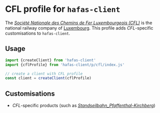 # CFL profile for `hafas-client`

The [*Société Nationale des Chemins de Fer Luxembourgeois (CFL)*](https://en.wikipedia.org/wiki/Société_Nationale_des_Chemins_de_Fer_Luxembourgeois) is the national railway company of [Luxembourg](https://en.wikipedia.org/wiki/Luxembourg). This profile adds *CFL*-specific customisations to `hafas-client`.

## Usage

```js
import {createClient} from 'hafas-client'
import {cflProfile} from 'hafas-client/p/cfl/index.js'

// create a client with CFL profile
const client = createClient(cflProfile)
```


## Customisations

- *CFL*-specific products (such as [*Standseilbahn_Pfaffenthal-Kirchberg*](https://de.wikipedia.org/wiki/Standseilbahn_Pfaffenthal-Kirchberg))
